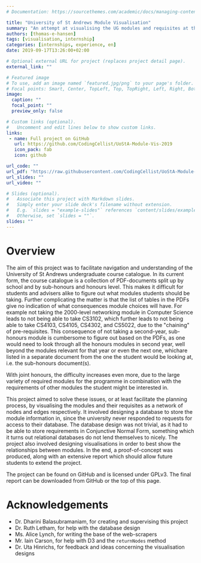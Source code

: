 ```yaml
---
# Documentation: https://sourcethemes.com/academic/docs/managing-content/

title: "University of St Andrews Module Visualisation"
summary: "An attempt at visualising the UG modules and requisites at the University of St Andrews."
authors: [thomas-e-hansen]
tags: [visualisation, internship]
categories: [internships, experience, en]
date: 2019-09-17T13:26:00+02:00

# Optional external URL for project (replaces project detail page).
external_link: ""

# Featured image
# To use, add an image named `featured.jpg/png` to your page's folder.
# Focal points: Smart, Center, TopLeft, Top, TopRight, Left, Right, BottomLeft, Bottom, BottomRight.
image:
  caption: ""
  focal_point: ""
  preview_only: false

# Custom links (optional).
#   Uncomment and edit lines below to show custom links.
links:
 - name: Full project on GitHub
   url: https://github.com/CodingCellist/UoStA-Module-Vis-2019
   icon_pack: fab
   icon: github

url_code: ""
url_pdf: "https://raw.githubusercontent.com/CodingCellist/UoStA-Module-Vis-2019/master/REPORT.pdf"
url_slides: ""
url_video: ""

# Slides (optional).
#   Associate this project with Markdown slides.
#   Simply enter your slide deck's filename without extension.
#   E.g. `slides = "example-slides"` references `content/slides/example-slides.md`.
#   Otherwise, set `slides = ""`.
slides: ""
---
```


# Overview
The aim of this project was to facilitate navigation and understanding of the
University of St Andrews undergraduate course catalogue. In its current form,
the course catalogue is a collection of PDF-documents split up by school and by
sub-honours and honours level. This makes it difficult for students and advisers
alike to figure out what modules students should be taking. Further complicating
the matter is that the list of tables in the PDFs give no indication of what
consequences module choices will have. For example not taking the 2000-level
networking module in Computer Science leads to not being able to take CS3102,
which further leads to not being able to take CS4103, CS4105, CS4302, and
CS5022, due to the "chaining" of pre-requisites. This consequence of not taking
a second-year, sub-honours module is cumbersome to figure out based on the PDFs,
as one would need to look through all the honours modules in second year, well
beyond the modules relevant for that year or even the next one, whichare listed
in a separate document from the one the student would be looking at, i.e. the
sub-honours document(s).

With joint honours, the difficulty increases even more, due to the large variety
of required modules for the programme in combination with the requirements of
other modules the student might be interested in.

This project aimed to solve these issues, or at least facilitate the planning
process, by visualising the modules and their requisites as a network of nodes
and edges respectively. It involved designing a database to store the module
information in, since the university never responded to requests for access to
their database. The database design was not trivial, as it had to be able to
store requirements in Conjunctive Normal Form, something which it turns out
relational databases do not lend themselves to nicely. The project also involved
designing visualisations in order to best show the relationships between
modules. In the end, a proof-of-concept was produced, along with an extensive
report which should allow future students to extend the project.

The project can be found on GitHub and is licensed under GPLv3. The final report
can be downloaded from GitHub or the top of this page.

# Acknowledgements
- Dr. Dharini Balasubramaniam, for creating and supervising this project  
- Dr. Ruth Letham, for help with the database design  
- Ms. Alice Lynch, for writing the base of the web-scrapers  
- Mr. Iain Carson, for help with D3 and the `returnNodes` method  
- Dr. Uta Hinrichs, for feedback and ideas concerning the visualisation
  designs

